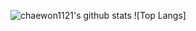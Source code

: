 ![chaewon1121's github stats](https://github-readme-stats.vercel.app/api?username=chaewon1121&count_private=true&show_icons=true) ![Top Langs]

